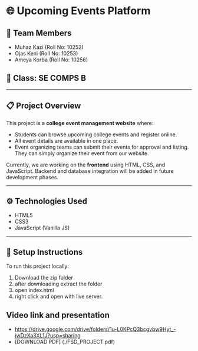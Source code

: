 # 🌐 Upcoming Events Platform

## 👥 Team Members
- Muhaz Kazi (Roll No: 10252)
- Ojas Keni (Roll No: 10253)
- Ameya Korba (Roll No: 10256)

## 🏫 Class: SE COMPS B

---

## 📋 Project Overview

This project is a **college event management website** where:

- Students can browse upcoming college events and register online.
- All event details are available in one place.
- Event organizing teams can submit their events for approval and listing. They can simply organize their event from our website.

Currently, we are working on the **frontend** using HTML, CSS, and JavaScript. Backend and database integration will be added in future development phases.

---

## ⚙️ Technologies Used

- HTML5
- CSS3
- JavaScript (Vanilla JS)

---

## 🔧 Setup Instructions

To run this project locally:

1. Download the zip folder
2. after downloading extract the folder
3. open index.html
4. right click and open with live server.

## Video link and presentation 
- https://drive.google.com/drive/folders/1u-L0KPcQ3bcgvbw9Hyt_-jwDzXa3XL1J?usp=sharing
- [DOWNLOAD PDF] (./FSD_PROJECT.pdf)
